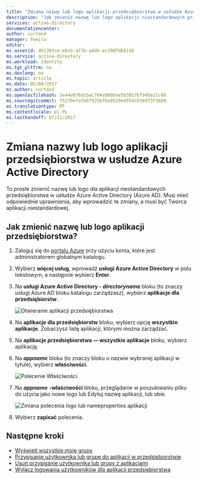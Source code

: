 ```yaml
---
title: "Zmiana nazwy lub logo aplikacji przedsiębiorstwa w usłudze Azure Active Directory | Dokumentacja firmy Microsoft"
description: "Jak zmienić nazwę lub logo aplikacji niestandardowych przedsiębiorstwa w usłudze Azure Active Directory"
services: active-directory
documentationcenter: 
author: curtand
manager: femila
editor: 
ms.assetid: d01303ce-e6cb-4f3b-a4d6-ec29dfd68146
ms.service: active-directory
ms.workload: identity
ms.tgt_pltfrm: na
ms.devlang: na
ms.topic: article
ms.date: 05/04/2017
ms.author: curtand
ms.openlocfilehash: 3e44e876dcbac704a9809ae5b3957bf94be21c48
ms.sourcegitcommit: f537befafb079256fba0529ee554c034d73f36b0
ms.translationtype: MT
ms.contentlocale: pl-PL
ms.lasthandoff: 07/11/2017
---
```

# <a name="change-the-name-or-logo-of-an-enterprise-app-in-azure-active-directory"></a>Zmiana nazwy lub logo aplikacji przedsiębiorstwa w usłudze Azure Active Directory
To proste zmienić nazwę lub logo dla aplikacji niestandardowych przedsiębiorstwa w usłudze Azure Active Directory (Azure AD). Musi mieć odpowiednie uprawnienia, aby wprowadzić te zmiany, a musi być Twórca aplikacji niestandardowej.

## <a name="how-do-i-change-an-enterprise-apps-name-or-logo"></a>Jak zmienić nazwę lub logo aplikacji przedsiębiorstwa?
1. Zaloguj się do [portalu Azure](https://portal.azure.com) przy użyciu konta, które jest administratorem globalnym katalogu.
2. Wybierz **więcej usług**, wprowadź **usługi Azure Active Directory** w polu tekstowym, a następnie wybierz **Enter**.
3. Na **usługi Azure Active Directory - *directoryname***  bloku (to znaczy usługi Azure AD bloku katalogu zarządzasz), wybierz **aplikacje dla przedsiębiorstw**.

    ![Otwieranie aplikacji przedsiębiorstwa](./media/active-directory-coreapps-change-app-logo-azure-portal/open-enterprise-apps.png)
4. Na **aplikacje dla przedsiębiorstw** bloku, wybierz opcję **wszystkie aplikacje**. Zobaczysz listę aplikacji, którymi można zarządzać.
5. Na **aplikacje przedsiębiorstwa — wszystkie aplikacje** bloku, wybierz aplikację.
6. Na ***appname*** bloku (to znaczy bloku o nazwie wybranej aplikacji w tytule), wybierz **właściwości**.

    ![Polecenie Właściwości](./media/active-directory-coreapps-change-app-logo-azure-portal/select-app.png)
7. Na ***appname*** **-właściwości** bloku, przeglądanie w poszukiwaniu pliku do użycia jako nowe logo lub Edytuj nazwę aplikacji, lub obie.

    ![Zmiana polecenia logo lub nameproperties aplikacji](./media/active-directory-coreapps-change-app-logo-azure-portal/change-logo.png)
8. Wybierz **zapisać** polecenia.

## <a name="next-steps"></a>Następne kroki
* [Wyświetl wszystkie moje grupy](active-directory-groups-view-azure-portal.md)
* [Przypisanie użytkownika lub grupę do aplikacji w przedsiębiorstwie](active-directory-coreapps-assign-user-azure-portal.md)
* [Usuń przypisanie użytkownika lub grupy z aplikacjami](active-directory-coreapps-remove-assignment-azure-portal.md)
* [Wyłącz logowania użytkowników dla aplikacji przedsiębiorstwa](active-directory-coreapps-disable-app-azure-portal.md)
